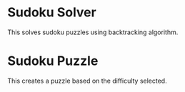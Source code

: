 # Sudoku Solver

This solves sudoku puzzles using backtracking algorithm.

# Sudoku Puzzle

This creates a puzzle based on the difficulty selected.